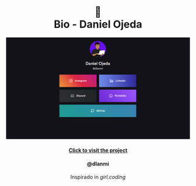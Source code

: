 <h1 align="center">
🔗<br>Bio - Daniel Ojeda
</h1>

![Resultado final do projeto](assets/image/resultado.png)

<h4 align="center"><a href="https://dlanmi.github.io/Bio-Daniel/">Click to visit the project</a></h4>
<h4 align="center">@dlanmi</h4>

<p align="center">Inspirado in <i>girl.coding</i></p>
